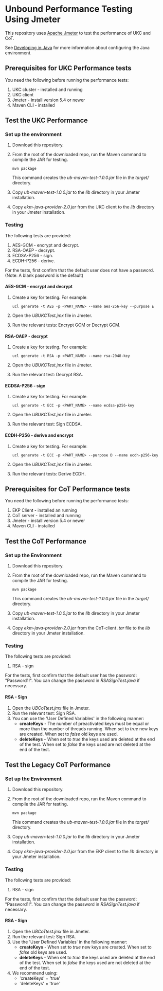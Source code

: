 # Unbound Performance Testing Using Jmeter

This repository uses [Apache Jmeter](https://jmeter.apache.org/) to test the performance of UKC and CoT.

See [Developing in Java](https://www.unboundtech.com/docs/UKC/UKC_Developers_Guide/HTML/Content/Products/UKC-EKM/UKC_Developers_Guide/DevelopingInJava/Developing_in_Java.htm) for more information about configuring the Java environment.

## Prerequisites for UKC Performance tests

You need the following before running the performance tests:
1. UKC cluster - installed and running
1. UKC client
1. Jmeter - install version 5.4 or newer
1. Maven CLI - installed

## Test the UKC Performance

### Set up the environment

1. Download this repository.
1. From the root of the downloaded repo, run the Maven command to compile the JAR for testing.

    `mvn package`
	
    This command creates the *ub-maven-test-1.0.0.jar* file in the *target/* directory.
1. Copy *ub-maven-test-1.0.0.jar* to the *lib* directory in your Jmeter installation.
1. Copy *ekm-java-provider-2.0.jar* from the UKC client to the *lib* directory in your Jmeter installation.

### Testing

The following tests are provided:
1. AES-GCM - encrypt and decrypt.
2. RSA-OAEP - decrypt.
3. ECDSA-P256 - sign.
4. ECDH-P256 - derive.

For the tests, first confirm that the default user does not have a password. (Note: A blank password is the default)

#### AES-GCM - encrypt and decrypt
1. Create a key for testing. For example:

    `ucl generate -t AES -p <PART_NAME> --name aes-256-key --purpose E`
1. Open the *UBUKCTest.jmx* file in Jmeter.
1. Run the relevant tests: Encrypt GCM or Decrypt GCM.

#### RSA-OAEP - decrypt
1. Create a key for testing. For example:

    `ucl generate -t RSA -p <PART_NAME> --name rsa-2048-key`
1. Open the *UBUKCTest.jmx* file in Jmeter.
1. Run the relevant test: Decrypt RSA.

#### ECDSA-P256 - sign
1. Create a key for testing. For example:

    `ucl generate -t ECC -p <PART_NAME> --name ecdsa-p256-key`
1. Open the *UBUKCTest.jmx* file in Jmeter.
1. Run the relevant test: Sign ECDSA.

#### ECDH-P256 - derive and encrypt
1. Create a key for testing. For example:

    `ucl generate -t ECC -p <PART_NAME> --purpose D --name ecdh-p256-key`
1. Open the *UBUKCTest.jmx* file in Jmeter.
1. Run the relevant tests: Derive ECDH.

## Prerequisites for CoT Performance tests

You need the following before running the performance tests:
1. EKP Client - installed an running
1. CoT server - installed and running
1. Jmeter - install version 5.4 or newer
1. Maven CLI - installed

## Test the CoT Performance

### Set up the Environment

1. Download this repository.
1. From the root of the downloaded repo, run the Maven command to compile the JAR for testing.

   `mvn package`

   This command creates the *ub-maven-test-1.0.0.jar* file in the *target/* directory.
1. Copy *ub-maven-test-1.0.0.jar* to the *lib* directory in your Jmeter installation.
1. Copy *ekm-java-provider-2.0.jar* from the CoT-client *.tar* file to the *lib* directory in your Jmeter installation.

### Testing

The following tests are provided:
1. RSA - sign

For the tests, first confirm that the default user has the password: "Password1!".
You can change the password in *RSASignTest.java* if necessary.

#### RSA - Sign
1. Open the *UBCoTtest.jmx* file in Jmeter.
1. Run the relevant test: Sign RSA.
1. You can use the 'User Defined Variables' in the following manner:
   - **createKeys** - The number of preactivated keys must be equal or more than the number of threads running. When set to *true* new keys are created. When set to *false* old keys are used. 
   - **deleteKeys** - When set to *true* the keys used are deleted at the end of the test. When set to *false* the keys used are not deleted at the end of the test.

## Test the Legacy CoT Performance

### Set up the Environment

1. Download this repository.
1. From the root of the downloaded repo, run the Maven command to compile the JAR for testing.

    `mvn package`
	
    This command creates the *ub-maven-test-1.0.0.jar* file in the *target/* directory.
1. Copy *ub-maven-test-1.0.0.jar* to the *lib* directory in your Jmeter installation.
1. Copy *ekm-java-provider-2.0.jar* from the EKP client to the *lib* directory in your Jmeter installation.

### Testing

The following tests are provided:
1. RSA - sign

For the tests, first confirm that the default user has the password: "Password1!".
You can change the password in *RSASignTest.java* if necessary.

#### RSA - Sign
1. Open the *UBCoTtest.jmx* file in Jmeter.
1. Run the relevant test: Sign RSA. 
1. Use the 'User Defined Variables' in the following manner:
   - **createKeys** - When set to *true* new keys are created. When set to *false* old keys are used. 
   - **deleteKeys** - When set to *true* the keys used are deleted at the end of the test. When set to *false* the keys used are not deleted at the end of the test.
1. We recommend using:
    - 'createKeys' = 'true'
	- 'deleteKeys' = 'true'

